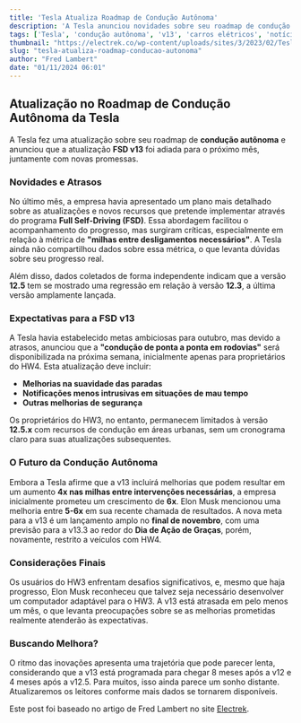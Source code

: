 ```yaml
---
title: 'Tesla Atualiza Roadmap de Condução Autônoma'
description: 'A Tesla anunciou novidades sobre seu roadmap de condução autônoma, incluindo atrasos na atualização v13 e novas promessas de melhorias.'
tags: ['Tesla', 'condução autônoma', 'v13', 'carros elétricos', 'notícias']
thumbnail: "https://electrek.co/wp-content/uploads/sites/3/2023/02/Tesla-Full-Self-Driving-Beta-smear-campaign.jpg?quality=82&strip=all&w=1600"
slug: "tesla-atualiza-roadmap-conducao-autonoma"
author: "Fred Lambert"
date: "01/11/2024 06:01"
---
```


## Atualização no Roadmap de Condução Autônoma da Tesla

A Tesla fez uma atualização sobre seu roadmap de **condução autônoma** e anunciou que a atualização **FSD v13** foi adiada para o próximo mês, juntamente com novas promessas.

### Novidades e Atrasos
No último mês, a empresa havia apresentado um plano mais detalhado sobre as atualizações e novos recursos que pretende implementar através do programa **Full Self-Driving (FSD)**. Essa abordagem facilitou o acompanhamento do progresso, mas surgiram críticas, especialmente em relação à métrica de **"milhas entre desligamentos necessários"**. A Tesla ainda não compartilhou dados sobre essa métrica, o que levanta dúvidas sobre seu progresso real.

Além disso, dados coletados de forma independente indicam que a versão **12.5** tem se mostrado uma regressão em relação à versão **12.3**, a última versão amplamente lançada. 

### Expectativas para a FSD v13
A Tesla havia estabelecido metas ambiciosas para outubro, mas devido a atrasos, anunciou que a **"condução de ponta a ponta em rodovias"** será disponibilizada na próxima semana, inicialmente apenas para proprietários do HW4. Esta atualização deve incluir:
  - **Melhorias na suavidade das paradas**
  - **Notificações menos intrusivas em situações de mau tempo**
  - **Outras melhorias de segurança**

Os proprietários do HW3, no entanto, permanecem limitados à versão **12.5.x** com recursos de condução em áreas urbanas, sem um cronograma claro para suas atualizações subsequentes.

### O Futuro da Condução Autônoma
Embora a Tesla afirme que a v13 incluirá melhorias que podem resultar em um aumento **4x nas milhas entre intervenções necessárias**, a empresa inicialmente prometeu um crescimento de **6x**. Elon Musk mencionou uma melhoria entre **5-6x** em sua recente chamada de resultados. A nova meta para a v13 é um lançamento amplo no **final de novembro**, com uma previsão para a v13.3 ao redor do **Dia de Ação de Graças**, porém, novamente, restrito a veículos com HW4.

### Considerações Finais
Os usuários do HW3 enfrentam desafios significativos, e, mesmo que haja progresso, Elon Musk reconheceu que talvez seja necessário desenvolver um computador adaptável para o HW3. A v13 está atrasada em pelo menos um mês, o que levanta preocupações sobre se as melhorias prometidas realmente atenderão às expectativas.

### Buscando Melhora?
O ritmo das inovações apresenta uma trajetória que pode parecer lenta, considerando que a v13 está programada para chegar 8 meses após a v12 e 4 meses após a v12.5. Para muitos, isso ainda parece um sonho distante. Atualizaremos os leitores conforme mais dados se tornarem disponíveis.

Este post foi baseado no artigo de Fred Lambert no site [Electrek](https://electrek.co/2024/10/31/tesla-gives-update-on-self-driving-roadmap-v13-slips-more-promises/).